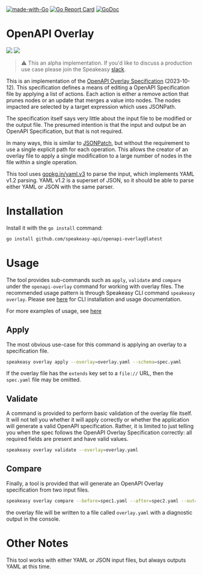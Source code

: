 [![made-with-Go](https://img.shields.io/badge/Made%20with-Go-1f425f.svg)](https://go.dev/)
[![Go Report Card](https://goreportcard.com/badge/github.com/speakeasy-api/openapi-overlay)](https://goreportcard.com/report/github.com/speakeasy-api/openapi-overlay)
[![GoDoc](https://godoc.org/github.com/speakeasy-api/openapi-overlay?status.svg)](https://godoc.org/github.com/speakeasy-api/openapi-overlay)


# OpenAPI Overlay

<a href="https://speakeasy.com/openapi/overlays"><img src="https://custom-icon-badges.demolab.com/badge/-Overlay%20Reference-212015?style=for-the-badge&logoColor=FBE331&logo=speakeasy&labelColor=545454" /></a>
<a href="https://join.slack.com/t/speakeasy-dev/shared_invite/zt-1cwb3flxz-lS5SyZxAsF_3NOq5xc8Cjw"><img src="https://img.shields.io/static/v1?label=Slack&message=Join&color=7289da&style=for-the-badge" /></a>

> ⚠️ This an alpha implementation. If you'd like to discuss a production use case please join the Speakeasy [slack](https://join.slack.com/t/speakeasy-dev/shared_invite/zt-1df0lalk5-HCAlpcQiqPw8vGukQWhexw).

This is an implementation of the [OpenAPI Overlay
Specification](https://github.com/OAI/Overlay-Specification/blob/3f398c6/versions/1.0.0.md)
(2023-10-12). This specification defines a means of editing a OpenAPI
Specification file by applying a list of actions. Each action is either a remove
action that prunes nodes or an update that merges a value into nodes. The nodes
impacted are selected by a target expression which uses JSONPath.

The specification itself says very little about the input file to be modified or
the output file. The presumed intention is that the input and output be an
OpenAPI Specification, but that is not required.

In many ways, this is similar to [JSONPatch](https://jsonpatch.com/), but
without the requirement to use a single explicit path for each operation. This
allows the creator of an overlay file to apply a single modification to a large
number of nodes in the file within a single operation.

This tool uses [gopkg.in/yaml.v3](https://pkg.go.dev/gopkg.in/yaml.v3) to parse
the input, which implements YAML v1.2 parsing. YAML v1.2 is a superset of JSON,
so it should be able to parse either YAML or JSON with the same parser.

# Installation

Install it with the `go install` command:

```sh
go install github.com/speakeasy-api/openapi-overlay@latest
```

# Usage

The tool provides sub-commands such as `apply`, `validate` and `compare` under the `openapi-overlay` command for working with overlay files. The recommended usage pattern is through Speakeasy CLI command `speakeasy overlay`. Please see [here](https://www.speakeasyapi.dev/docs/speakeasy-cli/overlay/README) for CLI installation and usage documentation.

For more examples of usage, see [here](https://www.speakeasyapi.dev/docs/openapi/overlays)

## Apply

The most obvious use-case for this command is applying an overlay to a specification file.

```sh
speakeasy overlay apply --overlay=overlay.yaml --schema=spec.yaml
```

If the overlay file has the `extends` key set to a `file://` URL, then the `spec.yaml` file may be omitted.

## Validate

A command is provided to perform basic validation of the overlay file itself. It will not tell you whether it will apply correctly or whether the application will generate a valid OpenAPI specification. Rather, it is limited to just telling you when the spec follows the OpenAPI Overlay Specification correctly: all required fields are present and have valid values.

```sh
speakeasy overlay validate --overlay=overlay.yaml
```

## Compare

Finally, a tool is provided that will generate an OpenAPI Overlay specification from two input files.

```sh
speakeasy overlay compare --before=spec1.yaml --after=spec2.yaml --out=overlay.yaml
```

the overlay file will be written to a file called `overlay.yaml` with a diagnostic output in the console.

# Other Notes

This tool works with either YAML or JSON input files, but always outputs YAML at this time.
